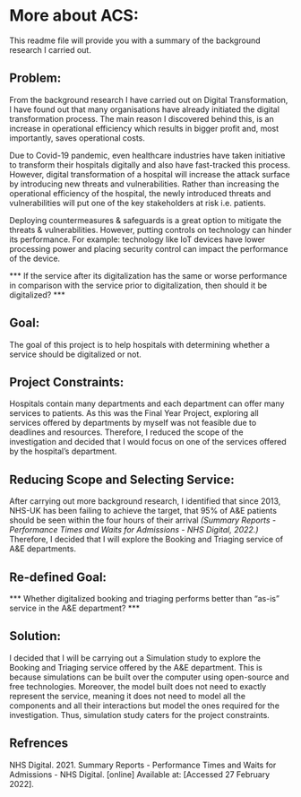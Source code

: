 # More about ACS:
This readme file will provide you with a summary of the background research I carried out. 
## Problem:
From the background research I have carried out on Digital Transformation, I have found out that many organisations have already initiated the digital transformation process. The main reason I discovered behind this, is an increase in operational efficiency which results in bigger profit and, most importantly, saves operational costs.

Due to Covid-19 pandemic, even healthcare industries have taken initiative to transform their hospitals digitally and also have fast-tracked this process. However, digital transformation of a hospital will increase the attack surface by introducing new threats and vulnerabilities. Rather than increasing the operational efficiency of the hospital, the newly introduced threats and vulnerabilities will put one of the key stakeholders at risk i.e. patients. 

Deploying countermeasures & safeguards is a great option to mitigate the threats & vulnerabilities. However, putting controls on technology can hinder its performance. For example: technology like  IoT devices have lower processing power and placing security control can impact the performance of the device.

*** If the service after its digitalization has the same or worse performance in comparison with the service prior to digitalization, then should it be digitalized? *** 

## Goal: 
The goal of this project is to help hospitals with determining whether a service should be digitalized or not.

## Project Constraints: 
Hospitals contain many departments and each department can offer many services to patients. As this was the Final Year Project, exploring all services offered by departments by myself was not feasible due to deadlines and resources. 
Therefore, I reduced the  scope of the investigation and decided that I would focus on one of the services offered by the hospital’s department.

## Reducing Scope and Selecting Service:
After carrying out more background research, I identified that since 2013, NHS-UK has been failing to achieve the target, that 95% of A&E patients should be seen within the four hours of their arrival _(Summary Reports - Performance Times and Waits for Admissions - NHS Digital, 2022.)_
Therefore, I decided that I will explore the Booking and Triaging service of A&E departments.

## Re-defined Goal: 
*** Whether digitalized booking and triaging performs better than “as-is” service in the A&E department? ***

## Solution:
I decided that I will be carrying out a Simulation study to explore the Booking and Triaging service offered by the A&E department. This is because simulations can be built over the computer using open-source and free technologies. Moreover, the model built does not need to exactly represent the service, meaning it does not need to model all the components and all their interactions but model the ones required for the investigation. Thus, simulation study caters for the project constraints.

 
## Refrences
NHS Digital. 2021. Summary Reports - Performance Times and Waits for Admissions - NHS Digital. [online] Available at: [Accessed 27 February 2022].

